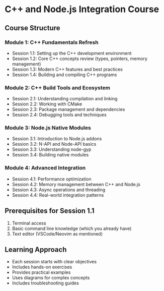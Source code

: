 # C++ and Node.js Integration Course

## Course Structure

### Module 1: C++ Fundamentals Refresh
- Session 1.1: Setting up the C++ development environment
- Session 1.2: Core C++ concepts review (types, pointers, memory management)
- Session 1.3: Modern C++ features and best practices
- Session 1.4: Building and compiling C++ programs

### Module 2: C++ Build Tools and Ecosystem
- Session 2.1: Understanding compilation and linking
- Session 2.2: Working with CMake
- Session 2.3: Package management and dependencies
- Session 2.4: Debugging tools and techniques

### Module 3: Node.js Native Modules
- Session 3.1: Introduction to Node.js addons
- Session 3.2: N-API and Node-API basics
- Session 3.3: Understanding node-gyp
- Session 3.4: Building native modules

### Module 4: Advanced Integration
- Session 4.1: Performance optimization
- Session 4.2: Memory management between C++ and Node.js
- Session 4.3: Async operations and threading
- Session 4.4: Real-world integration patterns

## Prerequisites for Session 1.1
1. Terminal access
2. Basic command line knowledge (which you already have)
3. Text editor (VSCode/Neovim as mentioned)

## Learning Approach
- Each session starts with clear objectives
- Includes hands-on exercises
- Provides practical examples
- Uses diagrams for complex concepts
- Includes troubleshooting guides
